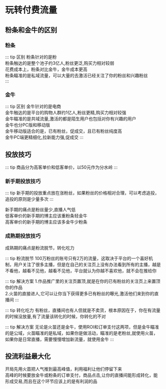 
# 玩转付费流量



## 粉条和金牛的区别

### 粉条



::: tip 区别
粉条针对的是粉<br/>
粉条触达的是整个池子约3亿人,粉丝更泛,购买力相对较弱<br/>
花费成本上，粉条对比金牛，金牛成本更高<br/>
粉条瞄准的是私域流量，可以大量的去激活已经关注了你的粉丝和兴趣粉丝<br/>
:::


### 金牛

::: tip 区别
金牛针对的是电商<br/>
金牛触达的是平台的购物人群约1亿人,粉丝更精,购买力相对较强<br/>
金牛瞄准的是共域流量,激活的都是陌生用户也包括对你有兴趣的用户<br/>
金牛也分PC版和移动版<br/>
金牛移动版适合的是，已有粉丝，促成交，且已有粉丝纯度高<br/>
金牛PC端更精细化,拉新能力强,促成交
:::


## 投放技巧

::: tip
商品分为高客单价和低客单价，以50元作为分水岭
:::

### 新手期投放技巧

::: tip
新手期的投放重点放在涨粉丝，如果粉丝的价格相对合理，可以考虑追投，追投的原则是少量多次
:::

新手期的痛点是粉丝量少,直播人气低<br/>
低客单价的新手期的博主应该重粉条轻金牛<br/>
高客单价的新手期的博主应该多金牛少粉条<br/>


### 成熟期投放技巧

成熟期的痛点是粉流脱节，转化吃力

::: tip 粉流脱节
100万粉丝的账号只有2万的流量，这取决于平台的一个喜好机制，用户关注了很多主播，但是在自己的关注页上没有办法看到所有的主播，越是不看他，越看不见他，越看不见他，平台就认为你越不喜欢他，就不会在推给你

::: tip 解决方案
1.作品推广里的关注页置顶,就是在你的已有粉丝的关注页上来置顶你的作品<br/>
2.火苗的直接进人,它可以让你当下获得更多已有粉丝的曝光,激活他们来到你的直播间
:::


::: tip 转化吃力 
有粉丝，直播间也有人但就是不卖货，根本原因在于，你在有流量的时候没放量,有了流量该转化的时候，你转化的不对

::: tip 解决方案
无论是火苗还是金牛，使用ROI和订单支付这两项，但是金牛瞄准的是公域，火苗瞄准的是私域，如果你是做活动，瞄准的是老粉丝,就使用火苗，如果你是日常直播，需要慢慢增加新流量，就使用金牛
:::


## 投流利益最大化

开局先用火苗把人气推到最高峰值，利用福利让他们停留下来<br/>
高峰的时候要放金牛或粉条的订单支付，商品点击,让你的直播间能形成转化，能形成交易,而且在这个环节应该上的是有利润的品<br/>

